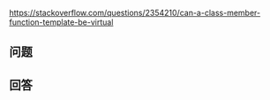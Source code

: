 <https://stackoverflow.com/questions/2354210/can-a-class-member-function-template-be-virtual>

## 问题



## 回答



